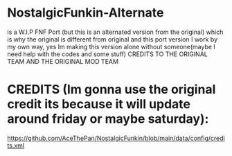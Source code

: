 # NostalgicFunkin-Alternate
is a W.I.P FNF Port (but this is an alternated version from the original) which is why the original is different from original and this port version I work by my own way, yes Im making this version alone without someone(maybe I need help with the codes and some stuff)
CREDITS TO THE ORIGINAL TEAM AND THE ORIGINAL MOD TEAM

# CREDITS (Im gonna use the original credit its because it will update around friday or maybe saturday):
https://github.com/AceThePan/NostalgicFunkin/blob/main/data/config/credits.xml
